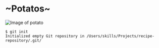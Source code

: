 # ~Potatos~
![Image of potato](https://i.imgur.com/cilQg1W.jpeg)
```
$ git init
Initialized empty Git repository in /Users/skills/Projects/recipe-repository/.git/
```
